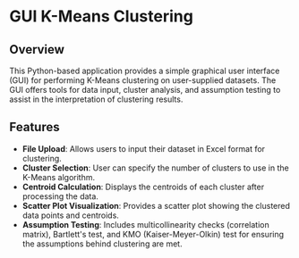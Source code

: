 # GUI K-Means Clustering
## Overview
This Python-based application provides a simple graphical user interface (GUI) for performing K-Means clustering on user-supplied datasets. The GUI offers tools for data input, cluster analysis, and assumption testing to assist in the interpretation of clustering results.
## Features
- **File Upload**: Allows users to input their dataset in Excel format for clustering.
- **Cluster Selection**: User can specify the number of clusters to use in the K-Means algorithm.
- **Centroid Calculation**: Displays the centroids of each cluster after processing the data.
- **Scatter Plot Visualization**: Provides a scatter plot showing the clustered data points and centroids.
- **Assumption Testing**: Includes multicollinearity checks (correlation matrix), Bartlett's test, and KMO (Kaiser-Meyer-Olkin) test for ensuring the assumptions behind clustering are met.
